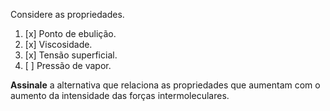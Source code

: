 Considere as propriedades.

1. [x] Ponto de ebulição.
2. [x] Viscosidade.
3. [x] Tensão superficial.
4. [ ] Pressão de vapor.

**Assinale** a alternativa que relaciona as propriedades que aumentam com o aumento da intensidade das forças intermoleculares.
